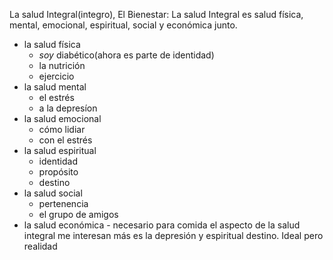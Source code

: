 La salud Integral(integro), El Bienestar: 
La salud Integral es salud física, mental, emocional, espiritual, social y económica junto.  
- la salud física
	- *soy* diabético(ahora es parte de identidad)
	- la nutrición
	- ejercicio
- la salud mental
	- el estrés
	- a la depresíon
- la salud emocional
	- cómo lidiar
	- con el estrés
- la salud espiritual
	- identidad
	- propósito
	- destino
- la salud social
	- pertenencia
	- el grupo de amigos
- la salud económica
		- necesario para comida
el aspecto de la salud integral me interesan más es la depresión y  espiritual destino. 
Ideal pero realidad

<!--stackedit_data:
eyJoaXN0b3J5IjpbLTE1MjY4NjIzMDQsLTM2MTIzODAxOCwtMT
k4Mzg1ODk4Niw0Mzk0NDMwMTgsLTIwOTM3MTAzXX0=
-->
